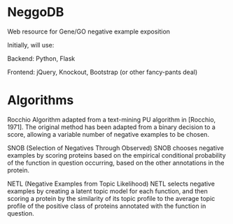 NeggoDB
=======

Web resource for Gene/GO negative example exposition

Initially, will use:

Backend: Python, Flask

Frontend: jQuery, Knockout, Bootstrap (or other fancy-pants deal)


Algorithms
==========

Rocchio
Algorithm adapted from a text-mining PU algorithm in [Rocchio, 1971]. The original method has been adapted from a binary decision to a score, allowing a variable number of negative examples to be chosen.

SNOB (Selection of Negatives Through Observed)
SNOB chooses negative examples by scoring proteins based on the empirical conditional probability of the function in question occurring, based on the other annotations in the protein.

NETL (Negative Examples from Topic Likelihood)
NETL selects negative examples by creating a latent topic model for each function, and then scoring a protein by the similarity of its topic profile to the average topic profile of the positive class of proteins annotated with the function in question.


